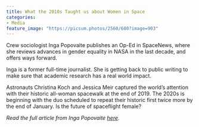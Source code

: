 ```yaml
---
title: What the 2010s Taught us about Women in Space 
categories:
- Media
feature_image: "https://picsum.photos/2560/600?image=903"
---
```


Crew sociologist Inga Popovaite publishes an Op-Ed in SpaceNews, where she reviews advances in gender equality in NASA in the last decade, and offers ways forward.  

<!-- more -->

Inga is a former full-time journalist. She is getting back to public writing to make sure that academic research has a real world impact.  

Astronauts Christina Koch and Jessica Meir captured the world’s attention with their historic all-woman spacewalk at the end of 2019. The 2020s is beginning with the duo scheduled to repeat their historic first twice more by the end of January. Is the future of spaceflight female?

_Read the full article from Inga Popovaite [here](https://spacenews.com/what-the-2010s-taught-us-about-women-in-space/)_.
